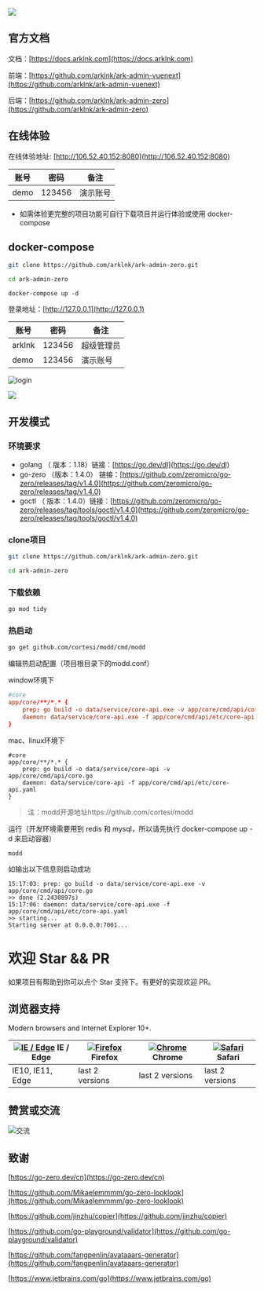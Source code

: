 ![](https://docs.arklnk.com/images/ark-admin.png)

## 官方文档

文档：[https://docs.arklnk.com](https://docs.arklnk.com)

前端：[https://github.com/arklnk/ark-admin-vuenext](https://github.com/arklnk/ark-admin-vuenext)

后端：[https://github.com/arklnk/ark-admin-zero](https://github.com/arklnk/ark-admin-zero)

## 在线体验

在线体验地址: [http://106.52.40.152:8080](http://106.52.40.152:8080)

| 账号 | 密码   | 备注     |
| ---- | ------ | -------- |
| demo | 123456 | 演示账号 |

- 如需体验更完整的项目功能可自行下载项目并运行体验或使用 docker-compose

## docker-compose

```sh
git clone https://github.com/arklnk/ark-admin-zero.git
```

```sh
cd ark-admin-zero
```

```
docker-compose up -d
```

登录地址：[http://127.0.0.1](http://127.0.0.1)

| 账号   | 密码   | 备注       |
| ------ | ------ | ---------- |
| arklnk | 123456 | 超级管理员 |
| demo   | 123456 | 演示账号   |

![login](https://docs.arklnk.com/images/zero/login.png)

![](https://docs.arklnk.com/images/zero/menu.png)

## 开发模式

### 环境要求

- golang   （ 版本：1.18）链接：[https://go.dev/dl](https://go.dev/dl)
- go-zero （版本：1.4.0） 链接：[https://github.com/zeromicro/go-zero/releases/tag/v1.4.0](https://github.com/zeromicro/go-zero/releases/tag/v1.4.0)
- goctl      （ 版本：1.4.0）链接：[https://github.com/zeromicro/go-zero/releases/tag/tools/goctl/v1.4.0](https://github.com/zeromicro/go-zero/releases/tag/tools/goctl/v1.4.0)

### clone项目

```sh
git clone https://github.com/arklnk/ark-admin-zero.git
```

```sh
cd ark-admin-zero
```

### 下载依赖

```sh
go mod tidy
```

### 热启动

```sh
go get github.com/cortesi/modd/cmd/modd
```

编辑热启动配置（项目根目录下的modd.conf）

window环境下

```conf
#core
app/core/**/*.* {
    prep: go build -o data/service/core-api.exe -v app/core/cmd/api/core.go
    daemon: data/service/core-api.exe -f app/core/cmd/api/etc/core-api.yaml
}
```

mac、linux环境下

```
#core
app/core/**/*.* {
    prep: go build -o data/service/core-api -v app/core/cmd/api/core.go
    daemon: data/service/core-api -f app/core/cmd/api/etc/core-api.yaml
}
```

> 注：modd开源地址https://github.com/cortesi/modd

运行（开发环境需要用到 redis 和 mysql，所以请先执行 docker-compose up -d 来启动容器）

```
modd
```

如输出以下信息则启动成功

```
15:17:03: prep: go build -o data/service/core-api.exe -v app/core/cmd/api/core.go
>> done (2.2430897s)
15:17:06: daemon: data/service/core-api.exe -f app/core/cmd/api/etc/core-api.yaml
>> starting...
Starting server at 0.0.0.0:7001...
```

# 欢迎 Star && PR

如果项目有帮助到你可以点个 Star 支持下。有更好的实现欢迎 PR。

## 浏览器支持

Modern browsers and Internet Explorer 10+.

| [![IE / Edge](https://raw.githubusercontent.com/alrra/browser-logos/master/src/edge/edge_48x48.png)](https://godban.github.io/browsers-support-badges/) IE / Edge | [![Firefox](https://raw.githubusercontent.com/alrra/browser-logos/master/src/firefox/firefox_48x48.png)](https://godban.github.io/browsers-support-badges/) Firefox | [![Chrome](https://raw.githubusercontent.com/alrra/browser-logos/master/src/chrome/chrome_48x48.png)](https://godban.github.io/browsers-support-badges/) Chrome | [![Safari](https://raw.githubusercontent.com/alrra/browser-logos/master/src/safari/safari_48x48.png)](https://godban.github.io/browsers-support-badges/) Safari |
| ------------------------------------------------------------ | ------------------------------------------------------------ | ------------------------------------------------------------ | ------------------------------------------------------------ |
| IE10, IE11, Edge                                             | last 2 versions                                              | last 2 versions                                              | last 2 versions                                              |

## 赞赏或交流

![交流](https://docs.arklnk.com/images/zero/contact.jpg)

## 致谢

[https://go-zero.dev/cn](https://go-zero.dev/cn)

[https://github.com/Mikaelemmmm/go-zero-looklook](https://github.com/Mikaelemmmm/go-zero-looklook)

[https://github.com/jinzhu/copier](https://github.com/jinzhu/copier)

[https://github.com/go-playground/validator](https://github.com/go-playground/validator)

[https://github.com/fangpenlin/avataaars-generator](https://github.com/fangpenlin/avataaars-generator)

[https://www.jetbrains.com/go](https://www.jetbrains.com/go)

